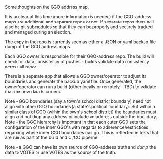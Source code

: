 Some thoughts on the GGO address map.

It is unclear at this time (more information is needed) if the GGO-address maps are additional and separare repos or not.  If separate repos there will also be git submodules so that they can be properly and securely tracked and managed during an election.

The copy in the repo is currently seen as either a JSON or yaml backup file dump of the GGO address maps.

Each GGO owner is responsible for their GGO-address repo.  The build will check for data consistency of pushes - builds validate data consistency across all repos.

There is a separate app that allows a GGO owner/operator to adjust its boundaries and generate the backup yaml file.  Once generated, the owner/operator can run a build (either locally or remotely - TBD) to validate that the new data is correct.

Note - GGO boundaries (say a town's school district boundary) need not align with other GGO boundaries (a state's political boundary).  But within a similar class of GGO (within the town's school district) the boundaries must align and not drop any address or include an address outside the boundary.  Note - the GGO hierarchy is important in that each outer GGO sets the configuration of the inner GGO's with regards to adherence/restrictions regarding where inner GGO boundaries can go.  This is reflected in tests that are run as part of the build and CI/CO pipeline.

Note - a GGO can have its own source of GGO-address truth and _dump_ the data to VOTES or use VOTES as the source of the truth.
